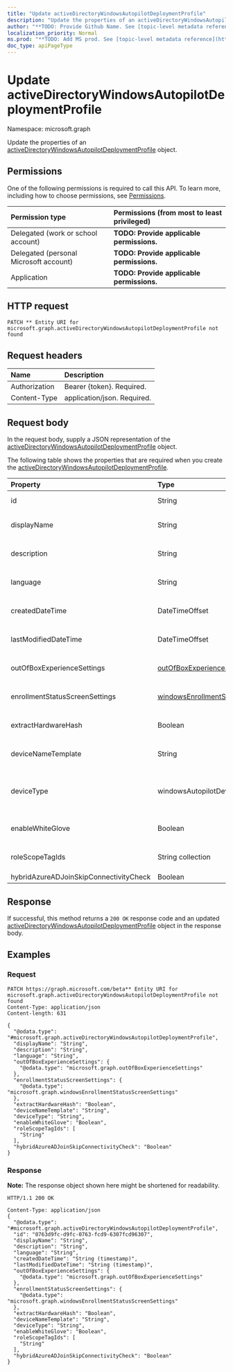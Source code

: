 ```yaml
---
title: "Update activeDirectoryWindowsAutopilotDeploymentProfile"
description: "Update the properties of an activeDirectoryWindowsAutopilotDeploymentProfile object."
author: "**TODO: Provide Github Name. See [topic-level metadata reference](https://msgo.azurewebsites.net/add/document/guidelines/metadata.html#topic-level-metadata)**"
localization_priority: Normal
ms.prod: "**TODO: Add MS prod. See [topic-level metadata reference](https://msgo.azurewebsites.net/add/document/guidelines/metadata.html#topic-level-metadata)**"
doc_type: apiPageType
---
```


# Update activeDirectoryWindowsAutopilotDeploymentProfile
Namespace: microsoft.graph

Update the properties of an [activeDirectoryWindowsAutopilotDeploymentProfile](../resources/intune-activedirectorywindowsautopilotdeploymentprofile.md) object.

## Permissions
One of the following permissions is required to call this API. To learn more, including how to choose permissions, see [Permissions](/graph/permissions-reference).

|Permission type|Permissions (from most to least privileged)|
|:---|:---|
|Delegated (work or school account)|**TODO: Provide applicable permissions.**|
|Delegated (personal Microsoft account)|**TODO: Provide applicable permissions.**|
|Application|**TODO: Provide applicable permissions.**|

## HTTP request

<!-- {
  "blockType": "ignored"
}
-->
``` http
PATCH ** Entity URI for microsoft.graph.activeDirectoryWindowsAutopilotDeploymentProfile not found
```

## Request headers
|Name|Description|
|:---|:---|
|Authorization|Bearer {token}. Required.|
|Content-Type|application/json. Required.|

## Request body
In the request body, supply a JSON representation of the [activeDirectoryWindowsAutopilotDeploymentProfile](../resources/intune-activedirectorywindowsautopilotdeploymentprofile.md) object.

The following table shows the properties that are required when you create the [activeDirectoryWindowsAutopilotDeploymentProfile](../resources/intune-activedirectorywindowsautopilotdeploymentprofile.md).

|Property|Type|Description|
|:---|:---|:---|
|id|String|**TODO: Add Description** Inherited from [entity](../resources/entity.md)|
|displayName|String|**TODO: Add Description** Inherited from [windowsAutopilotDeploymentProfile](../resources/intune-windowsautopilotdeploymentprofile.md)|
|description|String|**TODO: Add Description** Inherited from [windowsAutopilotDeploymentProfile](../resources/intune-windowsautopilotdeploymentprofile.md)|
|language|String|**TODO: Add Description** Inherited from [windowsAutopilotDeploymentProfile](../resources/intune-windowsautopilotdeploymentprofile.md)|
|createdDateTime|DateTimeOffset|**TODO: Add Description** Inherited from [windowsAutopilotDeploymentProfile](../resources/intune-windowsautopilotdeploymentprofile.md)|
|lastModifiedDateTime|DateTimeOffset|**TODO: Add Description** Inherited from [windowsAutopilotDeploymentProfile](../resources/intune-windowsautopilotdeploymentprofile.md)|
|outOfBoxExperienceSettings|[outOfBoxExperienceSettings](../resources/intune-outofboxexperiencesettings.md)|**TODO: Add Description** Inherited from [windowsAutopilotDeploymentProfile](../resources/intune-windowsautopilotdeploymentprofile.md)|
|enrollmentStatusScreenSettings|[windowsEnrollmentStatusScreenSettings](../resources/intune-windowsenrollmentstatusscreensettings.md)|**TODO: Add Description** Inherited from [windowsAutopilotDeploymentProfile](../resources/intune-windowsautopilotdeploymentprofile.md)|
|extractHardwareHash|Boolean|**TODO: Add Description** Inherited from [windowsAutopilotDeploymentProfile](../resources/intune-windowsautopilotdeploymentprofile.md)|
|deviceNameTemplate|String|**TODO: Add Description** Inherited from [windowsAutopilotDeploymentProfile](../resources/intune-windowsautopilotdeploymentprofile.md)|
|deviceType|windowsAutopilotDeviceType|**TODO: Add Description** Inherited from [windowsAutopilotDeploymentProfile](../resources/intune-windowsautopilotdeploymentprofile.md). Possible values are: `windowsPc`, `surfaceHub2`, `holoLens`.|
|enableWhiteGlove|Boolean|**TODO: Add Description** Inherited from [windowsAutopilotDeploymentProfile](../resources/intune-windowsautopilotdeploymentprofile.md)|
|roleScopeTagIds|String collection|**TODO: Add Description** Inherited from [windowsAutopilotDeploymentProfile](../resources/intune-windowsautopilotdeploymentprofile.md)|
|hybridAzureADJoinSkipConnectivityCheck|Boolean|**TODO: Add Description**|



## Response

If successful, this method returns a `200 OK` response code and an updated [activeDirectoryWindowsAutopilotDeploymentProfile](../resources/intune-activedirectorywindowsautopilotdeploymentprofile.md) object in the response body.

## Examples

### Request
<!-- {
  "blockType": "request",
  "name": "update_activedirectorywindowsautopilotdeploymentprofile"
}
-->
``` http
PATCH https://graph.microsoft.com/beta** Entity URI for microsoft.graph.activeDirectoryWindowsAutopilotDeploymentProfile not found
Content-Type: application/json
Content-length: 631

{
  "@odata.type": "#microsoft.graph.activeDirectoryWindowsAutopilotDeploymentProfile",
  "displayName": "String",
  "description": "String",
  "language": "String",
  "outOfBoxExperienceSettings": {
    "@odata.type": "microsoft.graph.outOfBoxExperienceSettings"
  },
  "enrollmentStatusScreenSettings": {
    "@odata.type": "microsoft.graph.windowsEnrollmentStatusScreenSettings"
  },
  "extractHardwareHash": "Boolean",
  "deviceNameTemplate": "String",
  "deviceType": "String",
  "enableWhiteGlove": "Boolean",
  "roleScopeTagIds": [
    "String"
  ],
  "hybridAzureADJoinSkipConnectivityCheck": "Boolean"
}
```


### Response
**Note:** The response object shown here might be shortened for readability.
<!-- {
  "blockType": "response",
  "truncated": true
}
-->
``` http
HTTP/1.1 200 OK

Content-Type: application/json
{
  "@odata.type": "#microsoft.graph.activeDirectoryWindowsAutopilotDeploymentProfile",
  "id": "0763d9fc-d9fc-0763-fcd9-6307fcd96307",
  "displayName": "String",
  "description": "String",
  "language": "String",
  "createdDateTime": "String (timestamp)",
  "lastModifiedDateTime": "String (timestamp)",
  "outOfBoxExperienceSettings": {
    "@odata.type": "microsoft.graph.outOfBoxExperienceSettings"
  },
  "enrollmentStatusScreenSettings": {
    "@odata.type": "microsoft.graph.windowsEnrollmentStatusScreenSettings"
  },
  "extractHardwareHash": "Boolean",
  "deviceNameTemplate": "String",
  "deviceType": "String",
  "enableWhiteGlove": "Boolean",
  "roleScopeTagIds": [
    "String"
  ],
  "hybridAzureADJoinSkipConnectivityCheck": "Boolean"
}
```

